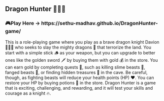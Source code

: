 <h2>Dragon Hunter 🧑🏽‍🎤 </h2>
<h3>🎮Play Here -> https://sethu-madhav.github.io/DragonHunter-game/</h3>

This is a role-playing game where you play as a brave dragon knight Davion 🧑🏽‍🎤 who seeks to slay the mighty dragons 🐲 that terrorize the land. You start with a simple stick 🪵 as your weapon, but you can upgrade to better ones like the golden sword 🗡️ by buying them with gold 💰 in the store. You can earn gold by completing quests 📜, such as killing slime beasts 🐌, fanged beasts 🐺, or finding hidden treasures 💎 in the cave. Be careful, though, as fighting beasts will reduce your health points (HP) ❤️. You can restore your HP by buying potions 🧪 in the store. Dragon Hunter is a game that is exciting, challenging, and rewarding, and it will test your skills and courage as a knight 🔥. 


